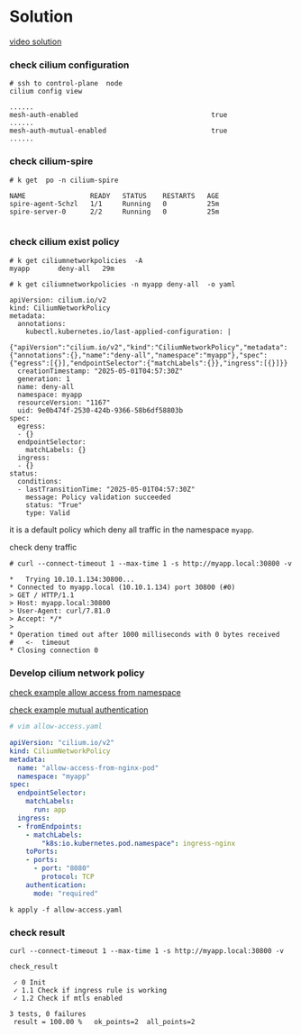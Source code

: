 # Solution


[video solution](https://youtu.be/IScbc12Nj2A) 


### check cilium configuration
``` 
# ssh to control-plane  node
cilium config view
```
``` 
......
mesh-auth-enabled                                 true
......
mesh-auth-mutual-enabled                          true
......
```
### check cilium-spire
``` 
# k get  po -n cilium-spire

NAME                READY   STATUS    RESTARTS   AGE
spire-agent-5chzl   1/1     Running   0          25m
spire-server-0      2/2     Running   0          25m


```

###  check cilium exist policy
``` 
# k get ciliumnetworkpolicies  -A
myapp       deny-all   29m
```
``` 
# k get ciliumnetworkpolicies -n myapp deny-all  -o yaml 
 
apiVersion: cilium.io/v2
kind: CiliumNetworkPolicy
metadata:
  annotations:
    kubectl.kubernetes.io/last-applied-configuration: |
      {"apiVersion":"cilium.io/v2","kind":"CiliumNetworkPolicy","metadata":{"annotations":{},"name":"deny-all","namespace":"myapp"},"spec":{"egress":[{}],"endpointSelector":{"matchLabels":{}},"ingress":[{}]}}
  creationTimestamp: "2025-05-01T04:57:30Z"
  generation: 1
  name: deny-all
  namespace: myapp
  resourceVersion: "1167"
  uid: 9e0b474f-2530-424b-9366-58b6df58803b
spec:
  egress:
  - {}
  endpointSelector:
    matchLabels: {}
  ingress:
  - {}
status:
  conditions:
  - lastTransitionTime: "2025-05-01T04:57:30Z"
    message: Policy validation succeeded
    status: "True"
    type: Valid

```
it is a default policy which deny all traffic  in the namespace `myapp`.

check deny traffic
```
# curl --connect-timeout 1 --max-time 1 -s http://myapp.local:30800 -v

*   Trying 10.10.1.134:30800...
* Connected to myapp.local (10.10.1.134) port 30800 (#0)
> GET / HTTP/1.1
> Host: myapp.local:30800
> User-Agent: curl/7.81.0
> Accept: */*
> 
* Operation timed out after 1000 milliseconds with 0 bytes received   #   <-  timeout
* Closing connection 0

```

### Develop cilium network policy

[check example allow access from namespace](https://docs.cilium.io/en/latest/security/policy/kubernetes/#k8s-namespaces)

[check example mutual authentication ](https://docs.cilium.io/en/latest/network/servicemesh/mutual-authentication/mutual-authentication-example/)

```yml
# vim allow-access.yaml

apiVersion: "cilium.io/v2"
kind: CiliumNetworkPolicy
metadata:
  name: "allow-access-from-nginx-pod"
  namespace: "myapp"
spec:
  endpointSelector:
    matchLabels:
      run: app
  ingress:
  - fromEndpoints:
    - matchLabels:
        "k8s:io.kubernetes.pod.namespace": ingress-nginx
    toPorts:
    - ports:
      - port: "8080"
        protocol: TCP
    authentication:
      mode: "required"
```
``` 
k apply -f allow-access.yaml
```
### check result 
``` 
curl --connect-timeout 1 --max-time 1 -s http://myapp.local:30800 -v
```


``` 
check_result
```
```
 ✓ 0 Init  
 ✓ 1.1 Check if ingress rule is working
 ✓ 1.2 Check if mtls enabled

3 tests, 0 failures
 result = 100.00 %   ok_points=2  all_points=2  
```